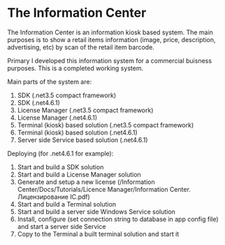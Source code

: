# The Information Center
The Information Center is an information kiosk based system. The main purposes is to show a retail items information (image, price, description, advertising, etc) by scan of the retail item barcode.

Primary I developed this information system for a commercial buisness purposes. This is a completed working system.

Main parts of the system are:
1. SDK (.net3.5 compact framework)
2. SDK (.net4.6.1)
3. License Manager (.net3.5 compact framework)
4. License Manager (.net4.6.1)
5. Terminal (kiosk) based solution (.net3.5 compact framework)
6. Terminal (kiosk) based solution (.net4.6.1)
7. Server side Service based solution (.net4.6.1)

Deploying (for .net4.6.1 for example):
1. Start and build a SDK solution
2. Start and build a License Manager solution
3. Generate and setup a new license (/Information Center/Docs/Tutorials/Licence Manager/Information Center. Лицензирование IC.pdf)
3. Start and build a Terminal solution
4. Start and build a server side Windows Service solution
5. Install, configure (set connection string to database in app config file) and start a server side Service
6. Copy to the Terminal a built terminal solution and start it
